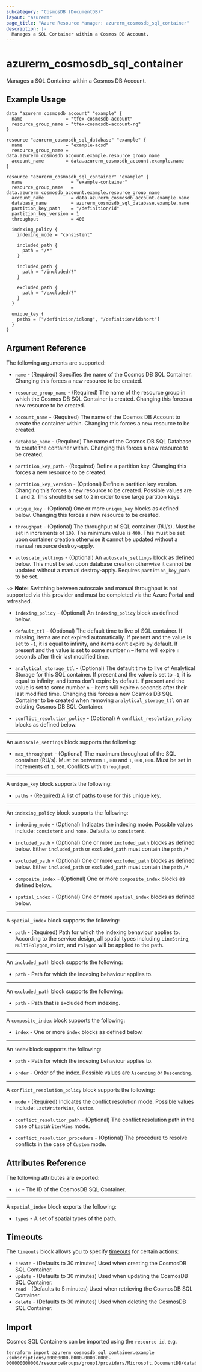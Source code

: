 ```yaml
---
subcategory: "CosmosDB (DocumentDB)"
layout: "azurerm"
page_title: "Azure Resource Manager: azurerm_cosmosdb_sql_container"
description: |-
  Manages a SQL Container within a Cosmos DB Account.
---
```


# azurerm_cosmosdb_sql_container

Manages a SQL Container within a Cosmos DB Account.

## Example Usage

```hcl
data "azurerm_cosmosdb_account" "example" {
  name                = "tfex-cosmosdb-account"
  resource_group_name = "tfex-cosmosdb-account-rg"
}

resource "azurerm_cosmosdb_sql_database" "example" {
  name                = "example-acsd"
  resource_group_name = data.azurerm_cosmosdb_account.example.resource_group_name
  account_name        = data.azurerm_cosmosdb_account.example.name
}

resource "azurerm_cosmosdb_sql_container" "example" {
  name                  = "example-container"
  resource_group_name   = data.azurerm_cosmosdb_account.example.resource_group_name
  account_name          = data.azurerm_cosmosdb_account.example.name
  database_name         = azurerm_cosmosdb_sql_database.example.name
  partition_key_path    = "/definition/id"
  partition_key_version = 1
  throughput            = 400

  indexing_policy {
    indexing_mode = "consistent"

    included_path {
      path = "/*"
    }

    included_path {
      path = "/included/?"
    }

    excluded_path {
      path = "/excluded/?"
    }
  }

  unique_key {
    paths = ["/definition/idlong", "/definition/idshort"]
  }
}
```

## Argument Reference

The following arguments are supported:

* `name` - (Required) Specifies the name of the Cosmos DB SQL Container. Changing this forces a new resource to be created.

* `resource_group_name` - (Required) The name of the resource group in which the Cosmos DB SQL Container is created. Changing this forces a new resource to be created.

* `account_name` - (Required) The name of the Cosmos DB Account to create the container within. Changing this forces a new resource to be created.

* `database_name` - (Required) The name of the Cosmos DB SQL Database to create the container within. Changing this forces a new resource to be created.

* `partition_key_path` - (Required) Define a partition key. Changing this forces a new resource to be created.

* `partition_key_version` - (Optional) Define a partition key version. Changing this forces a new resource to be created. Possible values are `1 `and `2`. This should be set to `2` in order to use large partition keys.

* `unique_key` - (Optional) One or more `unique_key` blocks as defined below. Changing this forces a new resource to be created.

* `throughput` - (Optional) The throughput of SQL container (RU/s). Must be set in increments of `100`. The minimum value is `400`. This must be set upon container creation otherwise it cannot be updated without a manual resource destroy-apply.

* `autoscale_settings` - (Optional) An `autoscale_settings` block as defined below. This must be set upon database creation otherwise it cannot be updated without a manual destroy-apply. Requires `partition_key_path` to be set.

~> **Note:** Switching between autoscale and manual throughput is not supported via this provider and must be completed via the Azure Portal and refreshed. 

* `indexing_policy` - (Optional) An `indexing_policy` block as defined below.

* `default_ttl` - (Optional) The default time to live of SQL container. If missing, items are not expired automatically. If present and the value is set to `-1`, it is equal to infinity, and items don’t expire by default. If present and the value is set to some number `n` – items will expire `n` seconds after their last modified time.

* `analytical_storage_ttl` - (Optional) The default time to live of Analytical Storage for this SQL container. If present and the value is set to `-1`, it is equal to infinity, and items don’t expire by default. If present and the value is set to some number `n` – items will expire `n` seconds after their last modified time. Changing this forces a new Cosmos DB SQL Container to be created when removing `analytical_storage_ttl` on an existing Cosmos DB SQL Container.

* `conflict_resolution_policy` - (Optional)  A `conflict_resolution_policy` blocks as defined below.

---

An `autoscale_settings` block supports the following:

* `max_throughput` - (Optional) The maximum throughput of the SQL container (RU/s). Must be between `1,000` and `1,000,000`. Must be set in increments of `1,000`. Conflicts with `throughput`.

---
A `unique_key` block supports the following:

* `paths` - (Required) A list of paths to use for this unique key.

---
An `indexing_policy` block supports the following:

* `indexing_mode` - (Optional) Indicates the indexing mode. Possible values include: `consistent` and `none`. Defaults to `consistent`.

* `included_path` - (Optional) One or more `included_path` blocks as defined below. Either `included_path` or `excluded_path` must contain the `path` `/*`

* `excluded_path` - (Optional) One or more `excluded_path` blocks as defined below. Either `included_path` or `excluded_path` must contain the `path` `/*`

* `composite_index` - (Optional) One or more `composite_index` blocks as defined below.

* `spatial_index` - (Optional) One or more `spatial_index` blocks as defined below.

---

A `spatial_index` block supports the following:

* `path` - (Required) Path for which the indexing behaviour applies to. According to the service design, all spatial types including `LineString`, `MultiPolygon`, `Point`, and `Polygon` will be applied to the path. 

---

An `included_path` block supports the following:

* `path` - Path for which the indexing behaviour applies to.

---

An `excluded_path` block supports the following:

* `path` - Path that is excluded from indexing.

---

A `composite_index` block supports the following:

* `index` - One or more `index` blocks as defined below.

---

An `index` block supports the following:

* `path` - Path for which the indexing behaviour applies to.

* `order` - Order of the index. Possible values are `Ascending` or `Descending`.

---

A `conflict_resolution_policy` block supports the following:

* `mode` - (Required) Indicates the conflict resolution mode. Possible values include: `LastWriterWins`, `Custom`.

* `conflict_resolution_path` - (Optional) The conflict resolution path in the case of `LastWriterWins` mode.

* `conflict_resolution_procedure` - (Optional) The procedure to resolve conflicts in the case of `Custom` mode.

## Attributes Reference

The following attributes are exported:

* `id` - The ID of the CosmosDB SQL Container.

---

A `spatial_index` block exports the following:

* `types` - A set of spatial types of the path.

## Timeouts

The `timeouts` block allows you to specify [timeouts](https://www.terraform.io/language/resources/syntax#operation-timeouts) for certain actions:

* `create` - (Defaults to 30 minutes) Used when creating the CosmosDB SQL Container.
* `update` - (Defaults to 30 minutes) Used when updating the CosmosDB SQL Container.
* `read` - (Defaults to 5 minutes) Used when retrieving the CosmosDB SQL Container.
* `delete` - (Defaults to 30 minutes) Used when deleting the CosmosDB SQL Container.

## Import

Cosmos SQL Containers can be imported using the `resource id`, e.g.

```shell
terraform import azurerm_cosmosdb_sql_container.example /subscriptions/00000000-0000-0000-0000-000000000000/resourceGroups/group1/providers/Microsoft.DocumentDB/databaseAccounts/account1/sqlDatabases/database1/containers/container1
```
